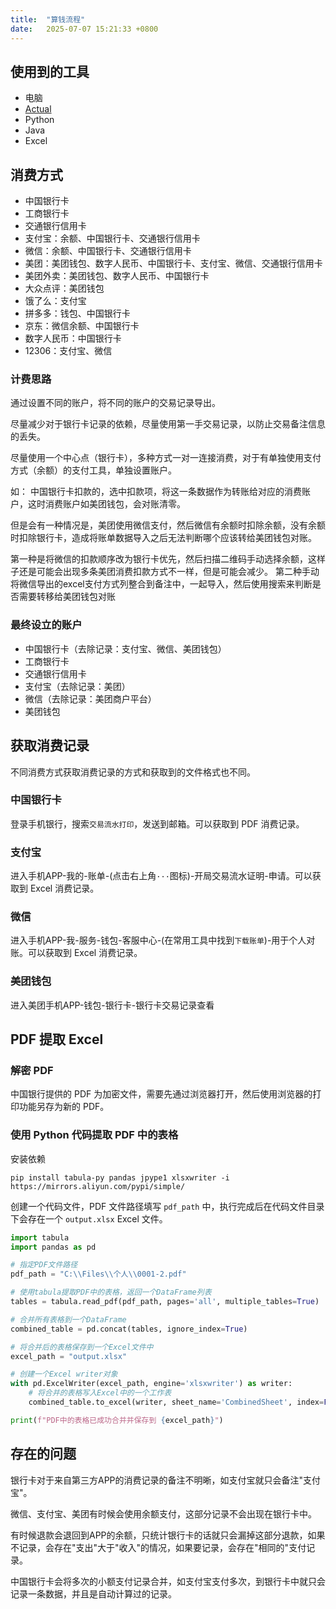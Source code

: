 ```yaml
---
title:  "算钱流程"
date:   2025-07-07 15:21:33 +0800
---
```


## 使用到的工具

- 电脑
- [Actual](https://www.actualbudget.com/)
- Python
- Java
- Excel

## 消费方式

- 中国银行卡
- 工商银行卡
- 交通银行信用卡
- 支付宝：余额、中国银行卡、交通银行信用卡
- 微信：余额、中国银行卡、交通银行信用卡
- 美团：美团钱包、数字人民币、中国银行卡、支付宝、微信、交通银行信用卡
- 美团外卖：美团钱包、数字人民币、中国银行卡
- 大众点评：美团钱包
- 饿了么：支付宝
- 拼多多：钱包、中国银行卡
- 京东：微信余额、中国银行卡
- 数字人民币：中国银行卡
- 12306：支付宝、微信

### 计费思路

通过设置不同的账户，将不同的账户的交易记录导出。

尽量减少对于银行卡记录的依赖，尽量使用第一手交易记录，以防止交易备注信息的丢失。

尽量使用一个中心点（银行卡），多种方式一对一连接消费，对于有单独使用支付方式（余额）的支付工具，单独设置账户。

如：
中国银行卡扣款的，选中扣款项，将这一条数据作为转账给对应的消费账户，这时消费账户如美团钱包，会对账清零。

但是会有一种情况是，美团使用微信支付，然后微信有余额时扣除余额，没有余额时扣除银行卡，造成将账单数据导入之后无法判断哪个应该转给美团钱包对账。

第一种是将微信的扣款顺序改为银行卡优先，然后扫描二维码手动选择余额，这样子还是可能会出现多条美团消费扣款方式不一样，但是可能会减少。
第二种手动将微信导出的excel支付方式列整合到备注中，一起导入，然后使用搜索来判断是否需要转移给美团钱包对账


### 最终设立的账户

- 中国银行卡（去除记录：支付宝、微信、美团钱包）
- 工商银行卡
- 交通银行信用卡
- 支付宝（去除记录：美团）
- 微信（去除记录：美团商户平台）
- 美团钱包

## 获取消费记录

不同消费方式获取消费记录的方式和获取到的文件格式也不同。

### 中国银行卡

登录手机银行，搜索`交易流水打印`，发送到邮箱。可以获取到 PDF 消费记录。

### 支付宝

进入手机APP-我的-账单-(点击右上角`···`图标)-开局交易流水证明-申请。可以获取到 Excel 消费记录。

### 微信

进入手机APP-我-服务-钱包-客服中心-(在常用工具中找到`下载账单`)-用于个人对账。可以获取到 Excel 消费记录。

### 美团钱包

进入美团手机APP-钱包-银行卡-银行卡交易记录查看

## PDF 提取 Excel

### 解密 PDF

中国银行提供的 PDF 为加密文件，需要先通过浏览器打开，然后使用浏览器的打印功能另存为新的 PDF。

### 使用 Python 代码提取 PDF 中的表格

安装依赖

```shell
pip install tabula-py pandas jpype1 xlsxwriter -i https://mirrors.aliyun.com/pypi/simple/
```

创建一个代码文件，PDF 文件路径填写 `pdf_path` 中，执行完成后在代码文件目录下会存在一个 `output.xlsx` Excel 文件。

```python
import tabula
import pandas as pd

# 指定PDF文件路径
pdf_path = "C:\\Files\\个人\\0001-2.pdf"

# 使用tabula提取PDF中的表格，返回一个DataFrame列表
tables = tabula.read_pdf(pdf_path, pages='all', multiple_tables=True)

# 合并所有表格到一个DataFrame
combined_table = pd.concat(tables, ignore_index=True)

# 将合并后的表格保存到一个Excel文件中
excel_path = "output.xlsx"

# 创建一个Excel writer对象
with pd.ExcelWriter(excel_path, engine='xlsxwriter') as writer:
    # 将合并的表格写入Excel中的一个工作表
    combined_table.to_excel(writer, sheet_name='CombinedSheet', index=False)

print(f"PDF中的表格已成功合并并保存到 {excel_path}")
```

## 存在的问题

银行卡对于来自第三方APP的消费记录的备注不明晰，如支付宝就只会备注"支付宝"。

微信、支付宝、美团有时候会使用余额支付，这部分记录不会出现在银行卡中。

有时候退款会退回到APP的余额，只统计银行卡的话就只会漏掉这部分退款，如果不记录，会存在"支出"大于"收入"的情况，如果要记录，会存在"相同的"支付记录。

中国银行卡会将多次的小额支付记录合并，如支付宝支付多次，到银行卡中就只会记录一条数据，并且是自动计算过的记录。
